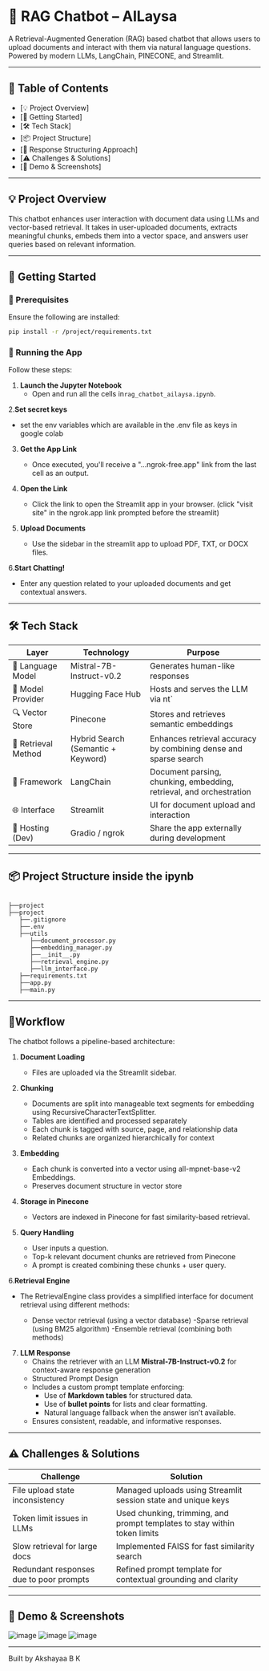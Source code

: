 # 🤖 RAG Chatbot – AILaysa

A Retrieval-Augmented Generation (RAG) based chatbot that allows users to upload documents and interact with them via natural language questions. Powered by modern LLMs, LangChain, PINECONE, and Streamlit.

---

## 📌 Table of Contents
- [💡 Project Overview]
- [🚀 Getting Started]
- [🛠️ Tech Stack]
- [📦 Project Structure]
- [🧩 Response Structuring Approach]
- [⚠️ Challenges & Solutions]
- [📸 Demo & Screenshots]
  

---

## 💡 Project Overview

This chatbot enhances user interaction with document data using LLMs and vector-based retrieval. It takes in user-uploaded documents, extracts meaningful chunks, embeds them into a vector space, and answers user queries based on relevant information.

---

## 🚀 Getting Started

### 🔧 Prerequisites

Ensure the following are installed:
```bash
pip install -r /project/requirements.txt
```

### 📂 Running the App

Follow these steps:

1. **Launch the Jupyter Notebook**
   - Open and run all the cells in`rag_chatbot_ailaysa.ipynb`.

2.**Set secret keys**
  - set the env variables which are available in the .env file as keys in google colab

3. **Get the App Link**
   - Once executed, you'll receive a "...ngrok-free.app"  link from the last cell as an output.

4. **Open the Link**
   - Click the link to open the Streamlit app in your browser. (click "visit site" in the ngrok.app link prompted before the streamlit)

5. **Upload Documents**
   - Use the sidebar in the streamlit app to upload PDF, TXT, or DOCX files.

6.**Start Chatting!**
   - Enter any question related to your uploaded documents and get contextual answers.

---

## 🛠️ Tech Stack

| Layer                | Technology                    | Purpose                                                                 |
|---------------------|-------------------------------|-------------------------------------------------------------------------|
| 💬 Language Model    | Mistral-7B-Instruct-v0.2       | Generates human-like responses                                          |
| 🤗 Model Provider    | Hugging Face Hub               | Hosts and serves the LLM via nt`                     |
| 🔍 Vector Store       | Pinecone                        | Stores and retrieves semantic embeddings                                |
| 🧠 Retrieval Method   | Hybrid Search (Semantic + Keyword) | Enhances retrieval accuracy by combining dense and sparse search        |
| 🧱 Framework          | LangChain                       | Document parsing, chunking, embedding, retrieval, and orchestration     |
| 🌐 Interface          | Streamlit                       | UI for document upload and interaction                                  |
| 🌉 Hosting (Dev)      | Gradio / ngrok                  | Share the app externally during development                             |

---

## 📦 Project Structure inside the ipynb

```

├──project
├──project
   ├──.gitignore
   ├──.env
   ├──utils
      ├──document_processor.py
      ├──embedding_manager.py
      ├──__init__.py
      ├──retrieval_engine.py
      ├──llm_interface.py
   ├──requirements.txt
   ├──app.py
   ├──main.py                      
```

---

## 🧩Workflow

The chatbot follows a pipeline-based architecture:

1. **Document Loading**
   - Files are uploaded via the Streamlit sidebar.

2. **Chunking**
   - Documents are split into manageable text segments for embedding using RecursiveCharacterTextSplitter.
   - Tables are identified and processed separately
   -  Each chunk is tagged with source, page, and relationship data
   -  Related chunks are organized hierarchically for context

3. **Embedding**
   - Each chunk is converted into a vector using all-mpnet-base-v2 Embeddings.
   - Preserves document structure in vector store

4. **Storage in Pinecone**
   - Vectors are indexed in Pinecone for fast similarity-based retrieval.

5. **Query Handling**
   - User inputs a question.
   - Top-k relevant document chunks are retrieved from Pinecone
   - A prompt is created combining these chunks + user query.

6.**Retrieval Engine**
   - The RetrievalEngine class provides a simplified interface for document retrieval using    different methods:

      - Dense vector retrieval (using a vector database)
      -Sparse retrieval (using BM25 algorithm)
      -Ensemble retrieval (combining both methods)

7. **LLM Response**
   - Chains the retriever with an LLM **Mistral-7B-Instruct-v0.2** for context-aware response generation
   -  Structured Prompt Design
   - Includes a custom prompt template enforcing:
     - Use of **Markdown tables** for structured data.
     - Use of **bullet points** for lists and clear formatting.
     - Natural language fallback when the answer isn’t available.
   - Ensures consistent, readable, and informative responses.

---


## ⚠️ Challenges & Solutions

| Challenge | Solution |
|-----------|----------|
| File upload state inconsistency | Managed uploads using Streamlit session state and unique keys |
| Token limit issues in LLMs | Used chunking, trimming, and prompt templates to stay within token limits |
| Slow retrieval for large docs | Implemented FAISS for fast similarity search |
| Redundant responses due to poor prompts | Refined prompt template for contextual grounding and clarity |

---

## 📸 Demo & Screenshots

![image](https://github.com/user-attachments/assets/752fc6c6-b3a7-419c-ad1c-b35c6fed5bd7)
![image](https://github.com/user-attachments/assets/8282c801-bf20-4a06-9d1e-710fd32eb9d7)
![image](https://github.com/user-attachments/assets/ba5ee7a6-4820-4842-8587-f2c61950aead)


---


Built by Akshayaa B K 
